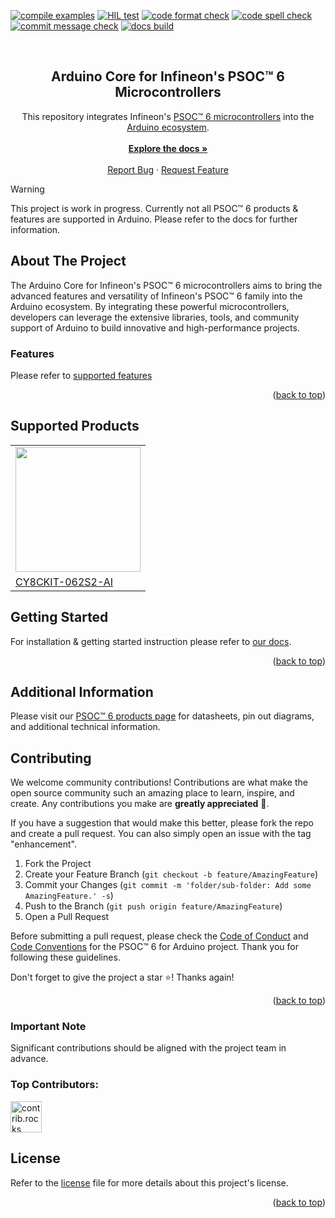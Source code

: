 <a id="readme-top"></a>

<!-- PROJECT SHIELDS -->
[![compile examples](https://github.com/Infineon/arduino-core-psoc6/actions/workflows/compile-examples.yml/badge.svg)](https://github.com/Infineon/arduino-core-psoc6/actions/workflows/compile-examples.yml)
[![HIL test](https://github.com/Infineon/arduino-core-psoc6/actions/workflows/hil_unity_checks.yml/badge.svg)](https://github.com/Infineon/arduino-core-psoc6/actions/workflows/hil_unity_checks.yml)
[![code format check](https://github.com/Infineon/arduino-core-psoc6/actions/workflows/code_formatting.yml/badge.svg)](https://github.com/Infineon/arduino-core-psoc6/actions/workflows/code_formatting.yml)
[![code spell check](https://github.com/Infineon/arduino-core-psoc6/actions/workflows/codespell.yml/badge.svg)](https://github.com/Infineon/arduino-core-psoc6/actions/workflows/codespell.yml)
[![commit message check](https://github.com/Infineon/arduino-core-psoc6/actions/workflows/commit_formatting.yml/badge.svg)](https://github.com/Infineon/arduino-core-psoc6/actions/workflows/commit_formatting.yml)
[![docs build](https://readthedocs.org/projects/arduino-core-psoc6/badge/?version=latest)](https://arduino-core-psoc6.readthedocs.io/en/latest/?badge=latest)

<!-- PROJECT LOGO -->
<br />
<h2 align="center">Arduino Core for Infineon's PSOC™ 6 Microcontrollers</h2>

  <p align="center">
    This repository integrates Infineon's <a href="https://www.infineon.com/cms/en/product/microcontroller/32-bit-psoc-arm-cortex-microcontroller/psoc-6-32-bit-arm-cortex-m4-mcu/">PSOC™ 6 microcontrollers</a> into the <a href="https://www.arduino.cc/en/main/software">Arduino ecosystem</a>.
    <br />
    <br />
    <a href="https://arduino-core-psoc6.readthedocs.io/en/latest/"><strong>Explore the docs »</strong></a>
    <br />
    <br />
    <a href="https://github.com/Infineon/arduino-core-psoc6/issues/new?labels=bug&template=bug_report.md">Report Bug</a>
    ·
    <a href="https://github.com/Infineon/arduino-core-psoc6/issues/new?labels=enhancement&template=feature_request.md">Request Feature</a>
   <br />
  </p>
</div>


> [!WARNING]  
> This project is work in progress. Currently not all PSOC™ 6 products & features are supported in Arduino. Please refer to the docs for further information.


<!-- ABOUT THE PROJECT -->
## About The Project

The Arduino Core for Infineon's PSOC™ 6 microcontrollers aims to bring the advanced features and versatility of Infineon's PSOC™ 6 family into the Arduino ecosystem. By integrating these powerful microcontrollers, developers can leverage the extensive libraries, tools, and community support of Arduino to build innovative and high-performance projects.

### Features

Please refer to [supported features](https://arduino-core-psoc6.readthedocs.io/en/latest/supported-features.html)

<p align="right">(<a href="#readme-top">back to top</a>)</p>

## Supported Products

<table>
    <tr>
        <td><img src="https://www.infineon.com/export/sites/default/media/products/Microcontrollers/XMC/CY8CKIT-062S2-AI_KIT.png_2013019694.png" width=200></td>
    </tr>
    <tr>
        <td style="test-align : center"><a href="https://www.infineon.com/cms/en/product/evaluation-boards/cy8ckit-062s2-ai/">CY8CKIT-062S2-AI</a></td>
    </tr>
</table>

## Getting Started

For installation & getting started instruction please refer to [our docs](https://arduino-core-psoc6.readthedocs.io/en/latest/).

<p align="right">(<a href="#readme-top">back to top</a>)</p>

## Additional Information

Please visit our [PSOC™ 6 products page](https://www.infineon.com/cms/en/product/microcontroller/32-bit-psoc-arm-cortex-microcontroller/psoc-6-32-bit-arm-cortex-m4-mcu/) for datasheets, pin out diagrams, and additional technical information.

## Contributing

We welcome community contributions! Contributions are what make the open source community such an amazing place to learn, inspire, and create. Any contributions you make are **greatly appreciated** 👐.

If you have a suggestion that would make this better, please fork the repo and create a pull request. You can also simply open an issue with the tag "enhancement".

1. Fork the Project
2. Create your Feature Branch (`git checkout -b feature/AmazingFeature`)
3. Commit your Changes (`git commit -m 'folder/sub-folder: Add some AmazingFeature.' -s`)
4. Push to the Branch (`git push origin feature/AmazingFeature`)
5. Open a Pull Request

Before submitting a pull request, please check the  [Code of Conduct](https://github.com/Infineon/arduino-core-psoc6/blob/main/CODE_OF_CONDUCT.md) and [Code Conventions](https://github.com/Infineon/arduino-core-psoc6/blob/main/CODE_CONVENTIONS.md) for the PSOC™ 6 for Arduino project. Thank you for following these guidelines.

Don't forget to give the project a star :star:! Thanks again!

<p align="right">(<a href="#readme-top">back to top</a>)</p>

### Important Note

Significant contributions should be aligned with the project team in advance.

### Top Contributors:

<a href="https://github.com/Infineon/arduino-core-psoc6/graphs/contributors">
  <img src="https://contrib.rocks/image?repo=Infineon/arduino-core-psoc6" alt="contrib.rocks image" width="50" />
</a>

## License
Refer to the [license](LICENSE.md) file for more details about this project's license.

<p align="right">(<a href="#readme-top">back to top</a>)</p>